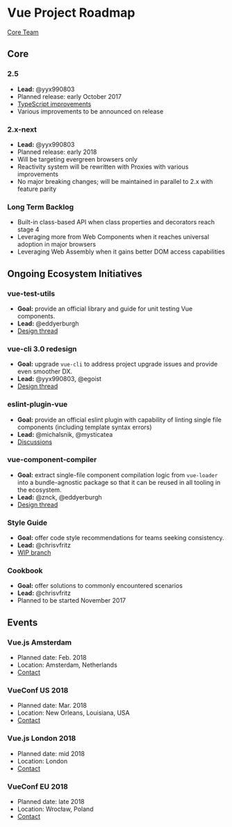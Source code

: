# Vue Project Roadmap

[Core Team](https://vuejs.org/v2/guide/team.html)

## Core

### 2.5

- **Lead:** @yyx990803
- Planned release: early October 2017
- [TypeScript improvements](https://medium.com/the-vue-point/upcoming-typescript-changes-in-vue-2-5-e9bd7e2ecf08)
- Various improvements to be announced on release

### 2.x-next

- **Lead:** @yyx990803
- Planned release: early 2018
- Will be targeting evergreen browsers only
- Reactivity system will be rewritten with Proxies with various improvements
- No major breaking changes; will be maintained in parallel to 2.x with feature parity

### Long Term Backlog

- Built-in class-based API when class properties and decorators reach stage 4
- Leveraging more from Web Components when it reaches universal adoption in major browsers
- Leveraging Web Assembly when it gains better DOM access capabilities

## Ongoing Ecosystem Initiatives

### vue-test-utils

- **Goal:** provide an official library and guide for unit testing Vue components.
- **Lead:** @eddyerburgh
- [Design thread](https://github.com/vuejs/vue-test-utils/issues/1)

### vue-cli 3.0 redesign

- **Goal:** upgrade `vue-cli` to address project upgrade issues and provide even smoother DX.
- **Lead:** @yyx990803, @egoist
- [Design thread](https://github.com/vuejs/vue-cli/issues/589)

### eslint-plugin-vue

- **Goal:** provide an official eslint plugin with capability of linting single file components (including template syntax errors)
- **Lead:** @michalsnik, @mysticatea
- [Discussions](https://github.com/vuejs/eslint-plugin-vue/issues)

### vue-component-compiler

- **Goal:** extract single-file component compilation logic from `vue-loader` into a bundle-agnostic package so that it can be reused in all tooling in the ecosystem.
- **Lead:** @znck, @eddyerburgh
- [Design thread](https://github.com/vuejs/vue-component-compiler/issues/28)

### Style Guide

- **Goal:** offer code style recommendations for teams seeking consistency.
- **Lead:** @chrisvfritz
- [WIP branch](https://github.com/vuejs/vuejs.org/tree/style-guide)

### Cookbook

- **Goal:** offer solutions to commonly encountered scenarios
- **Lead:** @chrisvfritz
- Planned to be started November 2017

## Events

### Vue.js Amsterdam

- Planned date: Feb. 2018
- Location: Amsterdam, Netherlands
- [Contact](mailto:marvin@frontenddevelopermeetups.com)

### VueConf US 2018

- Planned date: Mar. 2018
- Location: New Orleans, Louisiana, USA
- [Contact](mailto:pratik.r.patel@gmail.com)

### Vue.js London 2018

- Planned date: mid 2018
- Location: London
- [Contact](mailto:team@vuejs.london)

### VueConf EU 2018

- Planned date: late 2018
- Location: Wrocław, Poland
- [Contact](mailto:support@vueconf.eu)
